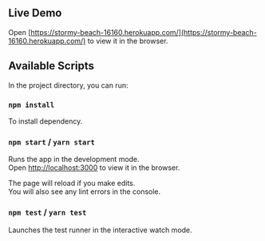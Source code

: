 ## Live Demo
Open [https://stormy-beach-16160.herokuapp.com/](https://stormy-beach-16160.herokuapp.com/) to view it in the browser.

## Available Scripts

In the project directory, you can run:

### `npm install`

To install dependency.

### `npm start` / `yarn start`

Runs the app in the development mode.<br>
Open [http://localhost:3000](http://localhost:3000) to view it in the browser.

The page will reload if you make edits.<br>
You will also see any lint errors in the console.

### `npm test` / `yarn test`

Launches the test runner in the interactive watch mode.<br>
